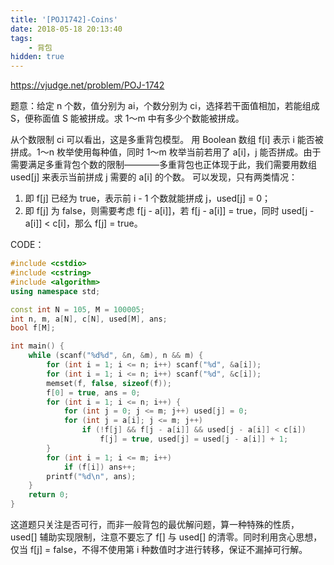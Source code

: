 ```yaml
---
title: '[POJ1742]-Coins'
date: 2018-05-18 20:13:40
tags:
    - 背包
hidden: true
---
```


https://vjudge.net/problem/POJ-1742

题意：给定 n 个数，值分别为 ai，个数分别为 ci，选择若干面值相加，若能组成 S，便称面值 S 能被拼成。求 1～m 中有多少个数能被拼成。

从个数限制 ci 可以看出，这是多重背包模型。
用 Boolean 数组 f[i] 表示 i 能否被拼成。1～n 枚举使用每种值，同时 1～m 枚举当前若用了 a[i]，j 能否拼成。由于需要满足多重背包个数的限制————多重背包也正体现于此，我们需要用数组 used[j] 来表示当前拼成 j 需要的 a[i] 的个数。
可以发现，只有两类情况：
1. 即 f[j] 已经为 true，表示前 i - 1 个数就能拼成 j，used[j] = 0；
2. 即 f[j] 为 false，则需要考虑 f[j - a[i]]，若 f[j - a[i]] = true，同时 used[j - a[i]] < c[i]，那么 f[j] = true。

CODE：
``` c++
#include <cstdio>
#include <cstring>
#include <algorithm>
using namespace std;

const int N = 105, M = 100005;
int n, m, a[N], c[N], used[M], ans;
bool f[M];

int main() {
    while (scanf("%d%d", &n, &m), n && m) {
        for (int i = 1; i <= n; i++) scanf("%d", &a[i]);
        for (int i = 1; i <= n; i++) scanf("%d", &c[i]);
        memset(f, false, sizeof(f));
        f[0] = true, ans = 0;
        for (int i = 1; i <= n; i++) {
            for (int j = 0; j <= m; j++) used[j] = 0;
            for (int j = a[i]; j <= m; j++)
                if (!f[j] && f[j - a[i]] && used[j - a[i]] < c[i])
                    f[j] = true, used[j] = used[j - a[i]] + 1;
        }
        for (int i = 1; i <= m; i++)
            if (f[i]) ans++;
        printf("%d\n", ans);
    }
    return 0;
}
```

这道题只关注是否可行，而非一般背包的最优解问题，算一种特殊的性质，used[] 辅助实现限制，注意不要忘了 f[] 与 used[] 的清零。同时利用贪心思想，仅当 f[j] = false，不得不使用第 i 种数值时才进行转移，保证不漏掉可行解。